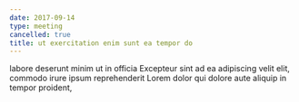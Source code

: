 ```yaml
---
date: 2017-09-14
type: meeting
cancelled: true
title: ut exercitation enim sunt ea tempor do
---
```

labore deserunt minim ut in officia Excepteur sint ad ea adipiscing velit elit, commodo irure ipsum reprehenderit Lorem dolor qui dolore aute aliquip in tempor proident,